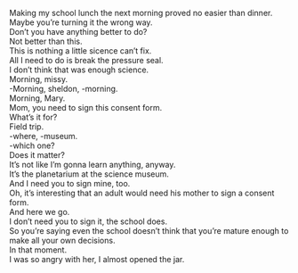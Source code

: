 
Making my school lunch the next morning proved no easier than dinner.   
Maybe you’re turning it the wrong way.   
Don’t you have anything better to do?   
Not better than this.   
This is nothing a little sicence can’t fix.   
All I need to do is break the pressure seal.   
I don’t think that was enough science.   
Morning, missy.   
-Morning, sheldon, -morning.   
Morning, Mary.   
Mom, you need to sign this consent form.   
What’s it for?   
Field trip.   
-where, -museum.   
-which one?    
Does it matter?   
It’s not like I’m gonna learn anything, anyway.   
It’s the planetarium at the science museum.   
And I need you to sign mine, too.   
Oh, it’s interesting that an adult would need his mother to sign a consent form.   
And here we go.   
I don’t need you to sign it, the school does.   
So you’re saying even the school doesn’t think that
you’re mature enough to make all your own decisions.   
In that moment.   
I was so angry with her, I almost opened the jar.   






